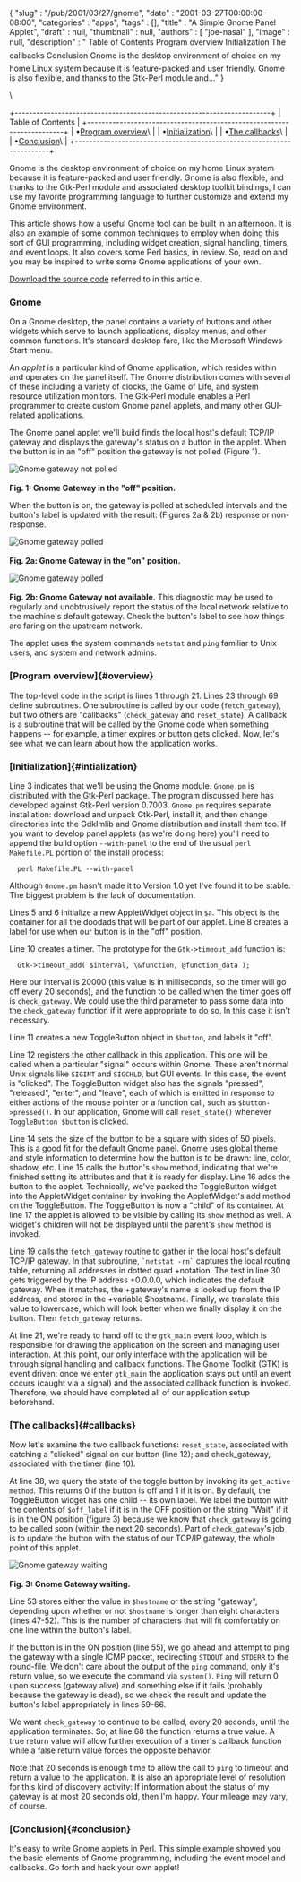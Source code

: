 {
   "slug" : "/pub/2001/03/27/gnome",
   "date" : "2001-03-27T00:00:00-08:00",
   "categories" : "apps",
   "tags" : [],
   "title" : "A Simple Gnome Panel Applet",
   "draft" : null,
   "thumbnail" : null,
   "authors" : [
      "joe-nasal"
   ],
   "image" : null,
   "description" : " Table of Contents Program overview Initialization The callbacks Conclusion Gnome is the desktop environment of choice on my home Linux system because it is feature-packed and user friendly. Gnome is also flexible, and thanks to the Gtk-Perl module and..."
}





\

+-----------------------------------------------------------------------+
| Table of Contents                                                     |
+-----------------------------------------------------------------------+
| •[Program overview](#overview)\                                       |
| •[Initialization](#intialization)\                                    |
| •[The callbacks](#callbacks)\                                         |
| •[Conclusion](#conclusion)\                                           |
+-----------------------------------------------------------------------+

Gnome is the desktop environment of choice on my home Linux system
because it is feature-packed and user friendly. Gnome is also flexible,
and thanks to the Gtk-Perl module and associated desktop toolkit
bindings, I can use my favorite programming language to further
customize and extend my Gnome environment.

This article shows how a useful Gnome tool can be built in an afternoon.
It is also an example of some common techniques to employ when doing
this sort of GUI programming, including widget creation, signal
handling, timers, and event loops. It also covers some Perl basics, in
review. So, read on and you may be inspired to write some Gnome
applications of your own.

[Download the source code](/media/_pub_2001_03_27_gnome/ping_gateway.pl)
referred to in this article.

### Gnome

On a Gnome desktop, the panel contains a variety of buttons and other
widgets which serve to launch applications, display menus, and other
common functions. It's standard desktop fare, like the Microsoft Windows
Start menu.

An *applet* is a particular kind of Gnome application, which resides
within and operates on the panel itself. The Gnome distribution comes
with several of these including a variety of clocks, the Game of Life,
and system resource utilization monitors. The Gtk-Perl module enables a
Perl programmer to create custom Gnome panel applets, and many other
GUI-related applications.

The Gnome panel applet we'll build finds the local host's default TCP/IP
gateway and displays the gateway's status on a button in the applet.
When the button is in an "off" position the gateway is not polled
(Figure 1).

![Gnome gateway not polled](/images/_pub_2001_03_27_gnome/figure1.jpg)\
\
**Fig. 1: Gnome Gateway in the "off" position.**

When the button is on, the gateway is polled at scheduled intervals and
the button's label is updated with the result: (Figures 2a & 2b)
response or non-response.

![Gnome gateway polled](/images/_pub_2001_03_27_gnome/figure2.jpg)\
\
**Fig. 2a: Gnome Gateway in the "on" position.**

![Gnome gateway polled](/images/_pub_2001_03_27_gnome/figure2b.jpg)\
\
**Fig. 2b: Gnome Gateway not available.**
This diagnostic may be used to regularly and unobtrusively report the
status of the local network relative to the machine's default gateway.
Check the button's label to see how things are faring on the upstream
network.

The applet uses the system commands `netstat` and `ping` familiar to
Unix users, and system and network admins.

### [Program overview]{#overview}

The top-level code in the script is lines 1 through 21. Lines 23 through
69 define subroutines. One subroutine is called by our code
(`fetch_gateway`), but two others are "callbacks" (`check_gateway` and
`reset_state`). A callback is a subroutine that will be called by the
Gnome code when something happens -- for example, a timer expires or
button gets clicked. Now, let's see what we can learn about how the
application works.

### [Initialization]{#intialization}

Line 3 indicates that we'll be using the Gnome module. `Gnome.pm` is
distributed with the Gtk-Perl package. The program discussed here has
developed against Gtk-Perl version 0.7003. `Gnome.pm` requires separate
installation: download and unpack Gtk-Perl, install it, and then change
directories into the GdkImlib and Gnome distribution and install them
too. If you want to develop panel applets (as we're doing here) you'll
need to append the build option `--with-panel` to the end of the usual
`perl Makefile.PL` portion of the install process:

      perl Makefile.PL --with-panel

Although `Gnome.pm` hasn't made it to Version 1.0 yet I've found it to
be stable. The biggest problem is the lack of documentation.

Lines 5 and 6 initialize a new AppletWidget object in `$a`. This object
is the container for all the doodads that will be part of our applet.
Line 8 creates a label for use when our button is in the "off" position.

Line 10 creates a timer. The prototype for the `Gtk->timeout_add`
function is:

      Gtk->timeout_add( $interval, \&function, @function_data );

Here our interval is 20000 (this value is in milliseconds, so the timer
will go off every 20 seconds), and the function to be called when the
timer goes off is `check_gateway`. We could use the third parameter to
pass some data into the `check_gateway` function if it were appropriate
to do so. In this case it isn't necessary.

Line 11 creates a new ToggleButton object in `$button`, and labels it
"off".

Line 12 registers the other callback in this application. This one will
be called when a particular "signal" occurs within Gnome. These aren't
normal Unix signals like `SIGINT` and `SIGCHLD`, but GUI events. In this
case, the event is "clicked". The ToggleButton widget also has the
signals "pressed", "released", "enter", and "leave", each of which is
emitted in response to either actions of the mouse pointer or a function
call, such as `$button->pressed()`. In our application, Gnome will call
`reset_state()` whenever `ToggleButton $button` is clicked.

Line 14 sets the size of the button to be a square with sides of 50
pixels. This is a good fit for the default Gnome panel. Gnome uses
global theme and style information to determine how the button is to be
drawn: line, color, shadow, etc. Line 15 calls the button's `show`
method, indicating that we're finished setting its attributes and that
it is ready for display. Line 16 adds the button to the applet.
Technically, we've packed the ToggleButton widget into the AppletWidget
container by invoking the AppletWidget's add method on the ToggleButton.
The ToggleButton is now a "child" of its container. At line 17 the
applet is allowed to be visible by calling its `show` method as well. A
widget's children will not be displayed until the parent's `show` method
is invoked.

Line 19 calls the `fetch_gateway` routine to gather in the local host's
default TCP/IP gateway. In that subroutine, `` `netstat -rn` `` captures
the local routing table, returning all addresses in dotted quad
+notation. The test in line 30 gets triggered by the IP address
+0.0.0.0, which indicates the default gateway. When it matches, the
+gateway's name is looked up from the IP address, and stored in the
+variable \$hostname. Finally, we translate this value to lowercase,
which will look better when we finally display it on the button. Then
`fetch_gateway` returns.

At line 21, we're ready to hand off to the `gtk_main` event loop, which
is responsible for drawing the application on the screen and managing
user interaction. At this point, our only interface with the application
will be through signal handling and callback functions. The Gnome
Toolkit (GTK) is event driven: once we enter `gtk_main` the application
stays put until an event occurs (caught via a signal) and the associated
callback function is invoked. Therefore, we should have completed all of
our application setup beforehand.

### [The callbacks]{#callbacks}

Now let's examine the two callback functions: `reset_state`, associated
with catching a "clicked" signal on our button (line 12); and
check\_gateway, associated with the timer (line 10).

At line 38, we query the state of the toggle button by invoking its
`get_active method`. This returns 0 if the button is off and 1 if it is
on. By default, the ToggleButton widget has one child -- its own label.
We label the button with the contents of `$off_label` if it is in the
OFF position or the string "Wait" if it is in the ON position (figure 3)
because we know that `check_gateway` is going to be called soon (within
the next 20 seconds). Part of `check_gateway`'s job is to update the
button with the status of our TCP/IP gateway, the whole point of this
applet.

![Gnome gateway waiting](/images/_pub_2001_03_27_gnome/figure3.jpg)\
\
**Fig. 3: Gnome Gateway waiting.**

Line 53 stores either the value in `$hostname` or the string "gateway",
depending upon whether or not `$hostname` is longer than eight
characters (lines 47-52). This is the number of characters that will fit
comfortably on one line within the button's label.

If the button is in the ON position (line 55), we go ahead and attempt
to ping the gateway with a single ICMP packet, redirecting `STDOUT` and
`STDERR` to the round-file. We don't care about the output of the `ping`
command, only it's return value, so we execute the command via
`system()`. `Ping` will return 0 upon success (gateway alive) and
something else if it fails (probably because the gateway is dead), so we
check the result and update the button's label appropriately in lines
59-66.

We want `check_gateway` to continue to be called, every 20 seconds,
until the application terminates. So, at line 68 the function returns a
true value. A true return value will allow further execution of a
timer's callback function while a false return value forces the opposite
behavior.

Note that 20 seconds is enough time to allow the call to `ping` to
timeout and return a value to the application. It is also an appropriate
level of resolution for this kind of discovery activity: If information
about the status of my gateway is at most 20 seconds old, then I'm
happy. Your mileage may vary, of course.

### [Conclusion]{#conclusion}

It's easy to write Gnome applets in Perl. This simple example showed you
the basic elements of Gnome programming, including the event model and
callbacks. Go forth and hack your own applet!


